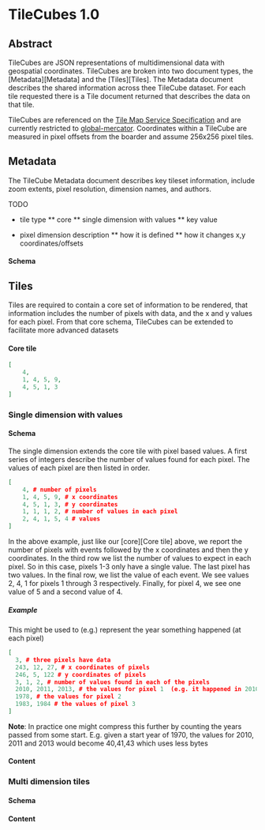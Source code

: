 # TileCubes 1.0

## Abstract

TileCubes are JSON representations of multidimensional data with geospatial coordinates. TileCubes are broken into two document types, the [Metadata][Metadata] and the [Tiles][Tiles]. The Metadata document describes the shared information across thee TileCube dataset. For each tile requested there is a Tile document returned that describes the data on that tile. 

TileCubes are referenced on the [Tile Map Service Specification](http://wiki.osgeo.org/wiki/Tile_Map_Service_Specification) and are currently restricted to [global-mercator](http://wiki.osgeo.org/wiki/Tile_Map_Service_Specification#global-mercator). Coordinates within a TileCube are measured in pixel offsets from the boarder and assume 256x256 pixel tiles. 

## Metadata

The TileCube Metadata document describes key tileset information, include zoom extents, pixel resolution, dimension names, and authors.

TODO

* tile type
** core
** single dimension with values
** key value

* pixel dimension description
** how it is defined
** how it changes x,y coordinates/offsets


#### Schema

## Tiles

Tiles are required to contain a core set of information to be rendered, that information includes the number of pixels with data, and the x and y values for each pixel. From that core schema, TileCubes can be extended to facilitate more advanced datasets

#### Core tile

```json
[
	4,
	1, 4, 5, 9,
	4, 5, 1, 3
]
```

### Single dimension with values

#### Schema

The single dimension extends the core tile with pixel based values. A first series of integers describe the number of values found for each pixel. The values of each pixel are then listed in order.


```json
[
	4, # number of pixels
	1, 4, 5, 9, # x coordinates
	4, 5, 1, 3, # y coordinates
	1, 1, 1, 2, # number of values in each pixel
	2, 4, 1, 5, 4 # values
]
```

In the above example, just like our [core][Core tile] above, we report the number of pixels with events followed by the x coordinates and then the y coordinates. In the third row we list the number of values to expect in each pixel. So in this case, pixels 1-3 only have a single value. The last pixel has two values. In the final row, we list the value of each event. We see values 2, 4, 1 for pixels 1 through 3 respectively. Finally, for pixel 4, we see one value of 5 and a second value of 4.

##### Example

This might be used to (e.g.) represent the year something happened (at each pixel)

```json
[
  3, # three pixels have data
  243, 12, 27, # x coordinates of pixels
  246, 5, 122 # y coordinates of pixels
  3, 1, 2, # number of values found in each of the pixels
  2010, 2011, 2013, # the values for pixel 1  (e.g. it happened in 2010, 2011 and 2013)
  1978, # the values for pixel 2
  1983, 1984 # the values of pixel 3
]
```

**Note**: In practice one might compress this further by counting the years passed from some start.  E.g. given a start year of 1970, the values for 2010, 2011 and 2013 would become 40,41,43 which uses less bytes

#### Content

### Multi dimension tiles

#### Schema

#### Content
